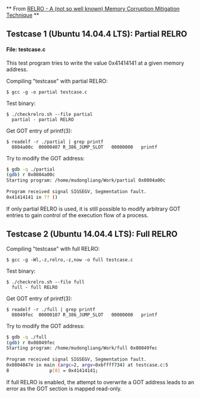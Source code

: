 ** From [RELRO - A (not so well known) Memory Corruption Mitigation Technique](http://tk-blog.blogspot.com/2009/02/relro-not-so-well-known-memory.html) **

## Testcase 1 (Ubuntu 14.04.4 LTS): Partial RELRO

#### File: testcase.c

This test program tries to write the value 0x41414141 at a given memory address.

Compiling "testcase" with partial RELRO:

    $ gcc -g -o partial testcase.c

Test binary:

    $ ./checkrelro.sh --file partial
      partial - partial RELRO

Get GOT entry of printf(3):

    $ readelf -r ./partial | grep printf
      0804a00c  00000407 R_386_JUMP_SLOT   00000000   printf

Try to modify the GOT address:

```sh
$ gdb -q ./partial
(gdb) r 0x0804a00c
Starting program: /home/mudongliang/Work/partial 0x0804a00c
 
Program received signal SIGSEGV, Segmentation fault.
0x41414141 in ?? ()
```

If only partial RELRO is used, it is still possible to modify arbitrary GOT entries to gain control of the execution flow of a process. 

## Testcase 2 (Ubuntu 14.04.4 LTS): Full RELRO

Compiling "testcase" with full RELRO:

    $ gcc -g -Wl,-z,relro,-z,now -o full testcase.c

Test binary:

    $ ./checkrelro.sh --file full
      full - full RELRO

Get GOT entry of printf(3):

    $ readelf -r ./full | grep printf
      08049fec  00000107 R_386_JUMP_SLOT   00000000   printf

Try to modify the GOT address:

```sh
$ gdb -q ./full
(gdb) r 0x08049fec
Starting program: /home/mudongliang/Work/full 0x08049fec
 
Program received signal SIGSEGV, Segmentation fault.
0x0804847e in main (argc=2, argv=0xbffff734) at testcase.c:5
8               p[0] = 0x41414141;

```

If full RELRO is enabled, the attempt to overwrite a GOT address leads to an error as the GOT section is mapped read-only.
